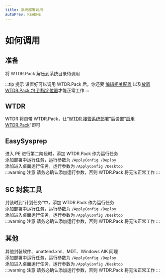 ```yaml
---
title: 系统部署调用
autoPrev: README
---
```


# 如何调用

## 准备
将 WTDR.Pack 解压到系统目录待调用

:::tip 提示
设置好可以调用 WTDR.Pack 后，你还要 [编辑相关配置](/WP_Docs/applyconfig.md#编辑配置文件) 以及[放置 WTDR.Pack 包 到指定位置](/WP_Docs/applyconfig.md#wtdr-pack-包放置位置)才能正常工作
:::

## WTDR
WTDR 将自带 WTDR.Pack，让“[WTDR 接管系统部署](Docs/tackover.md)”后设置“[启用 WTDR.Pack](Docs/pack.md)”即可
## EasySysprep
进入 PE 进行第二阶段时，添加 WTDR.Pack 作为运行任务     
添加部署中运行任务，运行参数为 `/ApplyConfig /Deploy`     
添加进入桌面运行任务，运行参数为 `/ApplyConfig /Desktop`      
<img :src="$withBase('/image/Snipaste_2020-02-20_21-45-17.jpg')" alt="">    
:::warning 注意
请务必确认添加运行参数，否则 WTDR.Pack 将无法正常工作
:::

## SC 封装工具
封装时到“计划任务”中，添加 WTDR.Pack 作为运行任务     
添加部署中运行任务，运行参数为 `/ApplyConfig /Deploy`     
添加进入桌面运行任务，运行参数为 `/ApplyConfig /Desktop`      
<img :src="$withBase('/image/Snipaste_2020-02-20_21-28-29.jpg')" alt="">    
:::warning 注意
请务必确认添加运行参数，否则 WTDR.Pack 将无法正常工作
:::

## 其他
其他封装软件、unattend.xml、MDT、Windows AIK 同理    
添加部署中运行任务，运行参数为 `/ApplyConfig /Deploy`     
添加进入桌面运行任务，运行参数为 `/ApplyConfig /Desktop`  
:::warning 注意
请务必确认添加运行参数，否则 WTDR.Pack 将无法正常工作
:::